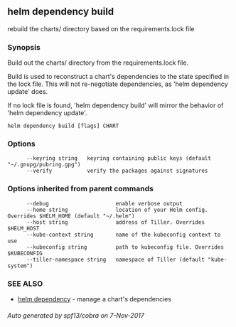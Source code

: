 ## helm dependency build

rebuild the charts/ directory based on the requirements.lock file

### Synopsis



Build out the charts/ directory from the requirements.lock file.

Build is used to reconstruct a chart's dependencies to the state specified in
the lock file. This will not re-negotiate dependencies, as 'helm dependency update'
does.

If no lock file is found, 'helm dependency build' will mirror the behavior
of 'helm dependency update'.


```
helm dependency build [flags] CHART
```

### Options

```
      --keyring string   keyring containing public keys (default "~/.gnupg/pubring.gpg")
      --verify           verify the packages against signatures
```

### Options inherited from parent commands

```
      --debug                     enable verbose output
      --home string               location of your Helm config. Overrides $HELM_HOME (default "~/.helm")
      --host string               address of Tiller. Overrides $HELM_HOST
      --kube-context string       name of the kubeconfig context to use
      --kubeconfig string         path to kubeconfig file. Overrides $KUBECONFIG
      --tiller-namespace string   namespace of Tiller (default "kube-system")
```

### SEE ALSO
* [helm dependency](helm_dependency.md)	 - manage a chart's dependencies

###### Auto generated by spf13/cobra on 7-Nov-2017
